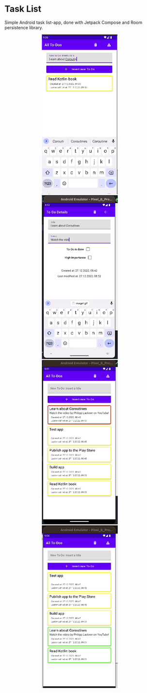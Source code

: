 # Task List

Simple Android task list-app, done with Jetpack Compose and Room persistence library.

<div style="text-align: center">
  <img src="./images/image_1.gif" alt="screenshot 1" width="250" />&nbsp;&nbsp;
  <img src="./images/image2.gif" alt="screenshot 2" width="250" />&nbsp;&nbsp; 
  <img src="./images/image3.gif" alt="screenshot 3" width="250" />&nbsp;&nbsp;
  <img src="./images/image4.gif" alt="screenshot 4" width="250" />&nbsp;&nbsp;
</div>



